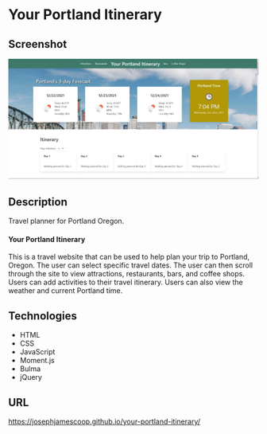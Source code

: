 # Your Portland Itinerary 

## Screenshot
![Screenshot](assets/images/Readme-prev.png)

## Description
Travel planner for Portland Oregon.
#### Your Portland Itinerary
This is a travel website that can be used to help plan your trip to Portland, Oregon. The user can select specific travel dates. The user can then scroll through the site to view attractions, restaurants, bars, and coffee shops. Users can add activities to their travel itinerary. Users can also view the weather and current Portland time. 

## Technologies 
- HTML
- CSS
- JavaScript
- Moment.js
- Bulma
- jQuery

## URL
 https://josephjamescoop.github.io/your-portland-itinerary/